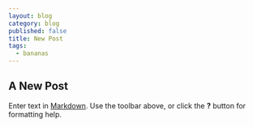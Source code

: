 ```yaml
---
layout: blog
category: blog
published: false
title: New Post
tags: 
  - bananas
---
```


## A New Post

Enter text in [Markdown](http://daringfireball.net/projects/markdown/). Use the toolbar above, or click the **?** button for formatting help.
